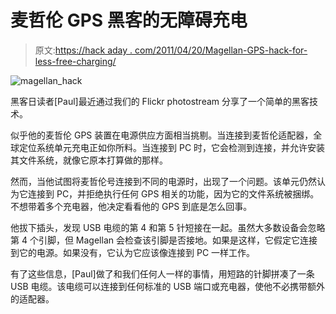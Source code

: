 # 麦哲伦 GPS 黑客的无障碍充电

> 原文:[https://hack aday . com/2011/04/20/Magellan-GPS-hack-for-less-free-charging/](https://hackaday.com/2011/04/20/magellan-gps-hack-for-hassle-free-charging/)

![magellan_hack](../Images/5b1c205746eb16439a4814cc0093279a.png "magellan_hack")

黑客日读者[Paul]最近通过我们的 Flickr photostream 分享了一个简单的黑客技术。

似乎他的麦哲伦 GPS 装置在电源供应方面相当挑剔。当连接到麦哲伦适配器，全球定位系统单元充电正如你所料。当连接到 PC 时，它会检测到连接，并允许安装其文件系统，就像它原本打算做的那样。

然而，当他试图将麦哲伦号连接到不同的电源时，出现了一个问题。该单元仍然认为它连接到 PC，并拒绝执行任何 GPS 相关的功能，因为它的文件系统被捆绑。不想带着多个充电器，他决定看看他的 GPS 到底是怎么回事。

他拔下插头，发现 USB 电缆的第 4 和第 5 针短接在一起。虽然大多数设备会忽略第 4 个引脚，但 Magellan 会检查该引脚是否接地。如果是这样，它假定它连接到它的电源。如果没有，它认为它应该像连接到 PC 一样工作。

有了这些信息，[Paul]做了和我们任何人一样的事情，用短路的针脚拼凑了一条 USB 电缆。该电缆可以连接到任何标准的 USB 端口或充电器，使他不必携带额外的适配器。